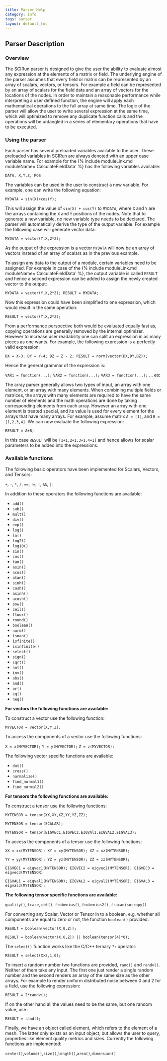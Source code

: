 ```yaml
---
title: Parser Help
category: info
tags: parser
layout: default_toc
---
```


<link rel="stylesheet" href="css/main.css">

## Parser Description


### Overview

The SCIRun parser is designed to give the user the ability to evaluate almost any expression at the elements of a matrix or field. The underlying engine of the parser assumes that every field or matrix can be represented by an array of scalars, vectors, or tensors. For example a field can be represented by an array of scalars for the field data and an array of vectors for the locations of the nodes. In order to maintain a reasonable performance while interpreting a user defined function, the engine will apply each mathematical operations to the full array at same time. The logic of the parser will allow the user to write several expression at the same time, which will optimized to remove any duplicate function calls and the operations will be untangled in a series of elementary operations that have to be executed.


### Using the parser

Each parser has several preloaded variables available to the user. These preloaded variables in SCIRun are always denoted with an upper case variable name. For example for the {% include moduleLink.md moduleName='CalculateFieldData' %} has the following variables available:

  `DATA, X,Y,Z, POS`

The variables can be used in the user to construct a new variable. For example, one can write the following equation:

  `MYDATA = sin(X)+cos(Y);`

This will assign the value of `sin(X) + cos(Y)` to `MYDATA`, where `X` and `Y` are the arrays containing the `X` and `Y` positions of the nodes. Note that to generate a new variable, no new variable type needs to be declared. The parser will automatically derive the type of the output variable. For example the following case will generate vector data:

  `MYDATA = vector(Y,X,2*Z);`

As the output of the expression is a vector `MYDATA` will now be an array of vectors instead of an array of scalars as in the previous example.

To assign any data to the output of a module, certain variables need to be assigned. For example in case of the {% include moduleLink.md moduleName='CalculateFieldData' %}, the output variable is called `RESULT` and hence a second expression can be added to assign the newly created vector to the output:

  `MYDATA = vector(Y,X,2*Z); RESULT = MYDATA;`

Now this expression could have been simplified to one expression, which would result in the same operation:

  `RESULT = vector(Y,X,2*Z);`

From a performance perspective both would be evaluated equally fast as, copying operations are generally removed by the internal optimizer. However to increase user readability one can split an expression in as many pieces as one wants. For example, the following expression is a perfectly valid expression:

  `DX = X-3; DY = Y-4; DZ = Z - 2; RESULT = norm(vector(DX,DY,DZ));`

Hence the general grammar of the expression is:

 `VAR1 = function(...);` `VAR2 = function(...);` `VAR3 = function(...);` ... etc

The array parser generally allows two types of input, an array with one element, or an array with many elements. When combining multiple fields or matrices, the arrays with many elements are required to have the same number of elements and the math operations are done by taking corresponding elements from each array. However an array with one element is treated special, and its value is used for every element for the arrays that have many arrays. For example, assume matrix `A = [1]`, and `B = [1,2,3,4]`. We can now evaluate the following expression:

  `RESULT = A+B;`

In this case `RESULT` will be `[1+1,2+1,3+1,4+1]` and hence allows for scalar parameters to be added into the expressions.



### Available functions

The following basic operators have been implemented for Scalars, Vectors, and Tensors:

  `+`, `-`, `*`, `/`, `==`, `!=`, `!`, `&&`, `||`

In addition to these operators the following functions are available:

   - `add()`
   - `sub()`
   - `mult()`
   - `div()`
   - `exp()`
   - `log()`
   - `ln()`
   - `log2()`
   - `log10()`
   - `sin()`
   - `cos()`
   - `tan()`
   - `asin()`
   - `acos()`
   - `atan()`
   - `sinh()`
   - `cosh()`
   - `asinh()`
   - `acosh()`
   - `pow()`
   - `ceil()`
   - `floor()`
   - `round()`
   - `boolean()`
   - `norm()`
   - `isnan()`
   - `isfinite()`
   - `isinfinite()`
   - `select()`
   - `sign()`
   - `sqrt()`
   - `not()`
   - `inv()`
   - `abs()`
   - `and()`
   - `or()`
   - `eq()`
   - `neq()`



**For vectors the following functions are available:**

To construct a vector use the following function:

  `MYVECTOR = vector(X,Y,Z);`

To access the components of a vector use the following functions:

  `X = x(MYVECTOR);` `Y = y(MYVECTOR);` `Z = z(MYVECTOR);`

The following vector specific functions are available:

  - `dot()`
  - `cross()`
  - `normalize()`
  - `find_normal1()`
  - `find_normal2()`

**For tensors the following functions are available:**

To construct a tensor use the following functions:

  `MYTENSOR = tensor(XX,XY,XZ,YY,YZ,ZZ);`

  `MYTENSOR = tensor(SCALAR);`

  `MYTENSOR = tensor(EIGVEC1,EIGVEC2,EIGVAl1,EIGVAL2,EIGVAL3);`

To access the components of a tensor use the following functions:

  `XX = xx(MYTENSOR); XY = xy(MYTENSOR); XZ = xz(MYTENSOR);`

  `YY = yy(MYTENSOR); YZ = yz(MYTENSOR); ZZ = zz(MYTENSOR);`

  `EIGVEC1 = eigvec1(MYTENSOR); EIGVEC2 = eigvec2(MYTENSOR); EIGVEC3 = eigvec3(MYTENSOR)`

  `EIGVAL1 = eigval1(MYTENSOR); EIGVAL2 = eigval2(MYTENSOR); EIGVAL3 = eigval3(MYTENSOR);`



**The following tensor specific functions are available:**

  `quality()`, `trace`, `det()`, `frobenius()`, `frobenius2()`, `fracanisotropy()`

For converting any Scalar, Vector or Tensor in to a boolean, e.g. whether all components are equal to zero or not, the function `boolean()` provided:

  `RESULT = boolean(vector(X,0,Z));`

  `RESULT = boolean(vector(X,0,Z)) || boolean(tensor(4)*0);`

The `select()` function works like the C/C++ ternary `?:` operator:

  `RESULT = select(X>2,1,0);`

To insert a random number two functions are provided, `rand()` and `randv()`. Neither of them take any input. The first one just render a single random number and the second renders an array of the same size as the other arrays. For example to render uniform distributed noise between 0 and 2 for a field, use the following expression:

  `RESULT = 2*randv();`

If on the other hand all the values need to be the same, but one random value, use :

  `RESULT = rand();`

Finally, we have an object called element, which refers to the element of a mesh. The latter only exists as an input object, but allows the user to query, properties like element quality metrics and sizes. Currently the following functions are implemented:

  `center()`,`volume()`,`size()`,`length()`,`area()`,`dimension()`
